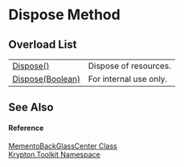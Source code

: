 # Dispose Method


## Overload List
<table>
<tr>
<td><a href="052023e9-566d-7d13-8027-b333c5864ad8.md">Dispose()</a></td>
<td>Dispose of resources.</td></tr>
<tr>
<td><a href="db2fc30c-164f-be5c-f4a0-23881f3c5080.md">Dispose(Boolean)</a></td>
<td>For internal use only.</td></tr>
</table>

## See Also


#### Reference
<a href="c79282ce-6557-1fcd-fe6a-d441eff42159.md">MementoBackGlassCenter Class</a>  
<a href="79d2eac2-21f4-54ff-7552-b20c33c30600.md">Krypton.Toolkit Namespace</a>  
